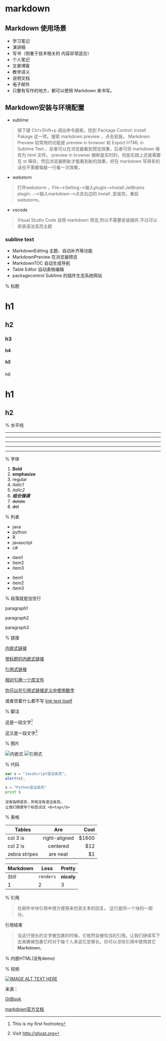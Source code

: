 # markdown

## Markdown 使用场景

* 学习笔记
* 演讲稿
* 写书（侧重于技术相关的 内容非常适合）
* 个人笔记
* 文章博客
* 教学讲义
* 说明文档
* 电子邮件
* 只要有写作的地方，都可以使用 Markdown 来书写。

## Markdown安装与环境配置
* sublime
> 按下键 Ctrl+Shift+p 调出命令面板，找到 Package Control: install Pakage 这一项。搜索 markdown preview ，点击安装。
> Markdown Preview 较常用的功能是 preview in browser 和 Export HTML in Sublime Text ，前者可以在浏览器看到预览效果，后者可将 markdown 保存为 html 文件。
> preview in browser 据称是实时的，但是实践上还是需要在 st 保存，然后浏览器刷新才能看到新的效果，好在 markdown 写得多的话也不需要每敲一行看一次效果。
* webstorn
> 打开webstorm ，File-->Setting-->输入plugin-->Install JetBrains plugin...-->输入markdown-->点击右边的 Install ,安装完，重启 webstorm。
* vscode
> Visual Studio Code 自带 markdown 预览,所以不需要安装插件,不过可以安装语法高亮主题

### subline text
* MarkdownEditing 主题、自动补齐等功能
* MarkdownPreview 在浏览器预览
* MarkdownTOC 自动生成导航
* Table Editor 自动表格编辑
* packagecontrol Sublime 的插件生态系统网站


% 标题

# h1
## h2
### h3
#### h4 
##### h5
###### h6

h1
======
h2
------

% 水平线

* * *
***
*****
- - -
---------------------------------------

% 字体

1. **Bold**
2. __emphasize__
3. regular
4. *italic1*
5. _italic2_
6. _**组合强调**_
7. ~~delete~~
8. <del>del</del>

% 列表

* java
* python
* R
* javascript
* c#

+ item1
+ item2
+ item3

- item1
- item2
- item3

% 段落就是加空行

paragraph1

paragraph2

paragraph3

% 链接

[内嵌式链接](https://www.google.com)

[带标题的内嵌式链接](https://www.google.com "谷歌的主页")

[引用式链接][arbitrary case-insensitive reference text]

[相对引用一个库文件](README.md)

[你可以在引用式链接定义中使用数字][1]

或者空着什么都不写 [link text itself]

[arbitrary case-insensitive reference text]: https://www.mozilla.org
[1]: http://slashdot.org
[link text itself]: http://www.reddit.com

% 脚注

这是一段文字[^1]

这又是一段文字[^n]

[^1]: This is my first footnote
[^n]: Visit http://ghost.org
[^n]: A final footnote

% 图片

![内嵌式](pic1.png "图片的文字")
![引用式][pic]

[pic]: pic1.png "图片的文字"

% 代码

```javascript
var s = "JavaScript语法高亮";
alert(s);
```

```python
s = "Python语法高亮"
print s
```

```
没有指明语言，所有没有语法高亮。
让我们随便写个标签试试 <b>tag</b>
```

% 表格

| Tables        | Are           | Cool  |
| ------------- |:-------------:| -----:|
| col 3 is      | right-aligned | $1600 |
| col 2 is      | centered      |   $12 |
| zebra stripes | are neat      |    $1 |

Markdown | Less | Pretty
--- | --- | ---
*Still* | `renders` | **nicely**
1 | 2 | 3

% 引用

> 在邮件中块引用中很方便用来仿真文本的回复。
> 这行是同一个块的一部分。

引用结束

> 当这行很长的文字被包裹的时候，它依然会被恰当的引用。让我们继续写下去来确保包裹它时对于每个人来说它足够长。你可以*在*块引用中使用其它**Markdown**。

% 内嵌HTML(没有demo)

% 视频

[![IMAGE ALT TEXT HERE](http://i2.hdslb.com/bfs/archive/85dc88834df3825b6bf5a318386500c1bbb50504.jpg@160w_100h.jpg)](https://www.bilibili.com/video/av26945253/?spm_id_from=333.334.chief_recommend.16)

来源：

[GitBook](https://legacy.gitbook.com/book/chrisniael/gitbook-documentation/details)

[markdown官方文档](https://markdown-zh.readthedocs.io/en/latest/)
